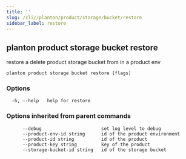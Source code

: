 ```yaml
---
title: ''
slug: /cli//planton/product/storage/bucket/restore
sidebar_label: restore
---
```

## planton product storage bucket restore

restore a delete product storage bucket from in a product env

```
planton product storage bucket restore [flags]
```

### Options

```
  -h, --help   help for restore
```

### Options inherited from parent commands

```
      --debug                      set log level to debug
      --product-env-id string      id of the product environment
      --product-id string          id of the product
      --product-key string         key of the product
      --storage-bucket-id string   id of the storage bucket
```

